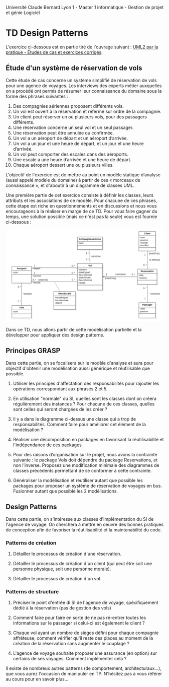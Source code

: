 Université Claude Bernard Lyon 1 - Master 1 informatique - Gestion de projet et génie Logiciel 


# TD Design Patterns

L'exercice ci-dessous est en partie tiré de l'ouvrage suivant : [UML2 par la pratique - Études de cas et exercices corrigés](https://www.eyrolles.com/Informatique/Livre/uml-2-par-la-pratique-9782212120141/).


## &Eacute;tude d'un système de réservation de vols

Cette étude de cas concerne un système simplifié de réservation de vols pour une agence de voyages.
Les interviews des experts métier auxquelles on a procédé ont permis de résumer leur connaissance du domaine sous la forme des phrases suivantes :

1.  Des compagnies aériennes proposent différents vols.
2.  Un vol est ouvert à la réservation et refermé sur ordre de la compagnie.
3.  Un client peut réserver un ou plusieurs vols, pour des passagers différents.
4.  Une réservation concerne un seul vol et un seul passager.
5.  Une réservation peut être annulée ou confirmée.
6.  Un vol a un aéroport de départ et un aéroport d’arrivée.
7.  Un vol a un jour et une heure de départ, et un jour et une heure d’arrivée.
8.  Un vol peut comporter des escales dans des aéroports.
9.  Une escale a une heure d’arrivée et une heure de départ.
10. Chaque aéroport dessert une ou plusieurs villes.

L'objectif de l'exercice est de mettre au point un modèle statique d’analyse (aussi appelé modèle du domaine) à partir de ces « morceaux de connaissance », et d'aboutir à un diagramme de classes UML.

Une première partie de cet exercice consiste à définir les classes, leurs attributs et les associations de ce modèle. Pour chacune de ces phrases, cette étape est riche en questionnements et en discussions et nous vous encourageons à la réaliser en marge de ce TD. Pour vous faire gagner du temps, une solution possible (mais ce n'est pas la seule) vous est fournie ci-dessous :

<img alt="Modélisation intermédiaire : classes, attributs, associations" src="./ClassDiagram1.png" width="1000px">

Dans ce TD, nous allons partir de cette modélisation partielle et la développer pour appliquer des design patterns.

## Principes GRASP

Dans cette partie, on se focalisera sur le modèle d'analyse et aura pour objectif d'obtenir une modélisation aussi générique et réutilisable que possible.

1. Utiliser les principes d'affectation des responsabilités pour rajouter les opérations correspondant aux phrases 2 et 5.


2. En utilisation "normale" du SI, quelles sont les classes dont on créera régulièrement des instances ? Pour chacune de ces classes, quelles sont celles qui seront chargées de les créer ?


3. Il y a dans le diagramme ci-dessus une classe qui a trop de responsabilités. Comment faire pour améliorer cet élément de la modélisation ?


4. Réaliser une décomposition en packages en favorisant la réutilisabilité et l'indépendance de ces packages


5. Pour des raisons d’organisation sur le projet, nous avons la contrainte suivante : le package Vols doit dépendre du package  Reservations, et non l’inverse. Proposez une modification minimale des diagrammes de classes précédents permettant de se conformer à cette contrainte.


6. Généraliser la modélisation et réutiliser autant que possible les packages pour proposer un système de réservation de voyages en bus. Fusionner autant que possible les 2 modélisations.

<!-- Remarque : cette partie est un peu longue et fastidieuse ; elle peut être rapidement évoquée à l'oral.
	Méthode :
	  - Isoler les classes communes dans de nouveaux packages, afin de pouvoir les réutiliser.
	  - Factoriser les propriétés communes dans des classes abstraites.
-->


## Design Patterns

Dans cette partie, on s'intéresse aux classes d'implémentation du SI de l'agence de voyage. On cherchera à mettre en oeuvre des bonnes pratiques de conception afin de favoriser la réutilisabilité et la maintenabilité du code.

### Patterns de création

1. Détailler le processus de création d'une réservation.


2. Détailler le processus de création d'un client (qui peut être soit une personne physique, soit une personne morale).


3. Détailler le processus de création d'un vol.


### Patterns de structure

1. Préciser le point d'entrée di SI de l'agence de voyage, spécifiquement dédié à la réservation (pas de gestion des vols)


2. Comment faire pour faire en sorte de ne pas ré-entrer toutes les informations sur le passager si celui-ci est également le client ?


3. Chaque vol ayant un nombre de sièges défini pour chaque compagnie affrêteuse, comment vérifier qu'il reste des places au moment de la création de la réservation sans augmenter le couplage ?


4. L'agence de voyage souhaite proposer une assurance (en option) sur certains de ses voyages. Comment implémenter cela ?


Il existe de nombreux autres patterns (de comportement, architecturaux...), que vous aurez l'occasion de manipuler en TP. N'hésitez pas à vous référer au cours pour en savoir plus...
